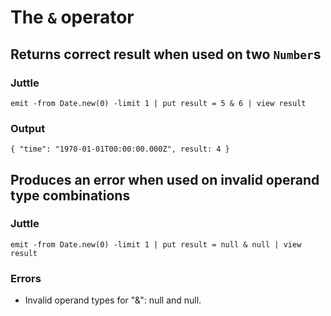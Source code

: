 # The `&` operator

## Returns correct result when used on two `Number`s

### Juttle

    emit -from Date.new(0) -limit 1 | put result = 5 & 6 | view result

### Output

    { "time": "1970-01-01T00:00:00.000Z", result: 4 }

## Produces an error when used on invalid operand type combinations

### Juttle

    emit -from Date.new(0) -limit 1 | put result = null & null | view result

### Errors

  * Invalid operand types for "&": null and null.
